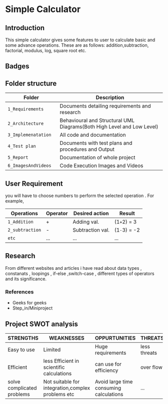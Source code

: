 # Simple Calculator
 ## Introduction 
 This simple calculator gives some features to user to calculate basic and some advance operations. These are as follows: addition,subtraction, factorial, modulus, log, square root etc.

 ## Badges

 ## Folder structure
Folder                   | Description
-------------------------| -----------------------------------------
`1_Requirements`         | Documents detailing requirements and research
`2_Architecture      `   | Behavioural and Structural UML Diagrams(Both High Level and Low Level)
`3_Implemenatation `     | All code and documentation
`4_Test plan     `       | Documents with test plans and procedures and Output
`5_Report`               | Documentation of whole project
`6_ImagesAndVideos`      | Code Execution Images and Videos

## User Requirement
you will have to choose numbers to perform the selected operation . For example,

Operations     | Operator  | Desired action | Result   
---------------|-----------|----------------|--------
`1_Addition`   |    +      | Adding val.    | (1`+`2) = 3
`2_subtraction`|    -      | Subtraction val.| (1`-`3) = -2
`etc`          |   ...    |   ...       | ... 

## Research
 From different websites and articles i have read about data types , constanats , loopings , if-else ,switch-case , different types of operators and its significance. 
 
 ### References 
 - Geeks for geeks
 - Step_in/Miniproject

## Project SWOT analysis
STRENGTHS  | WEAKNESSES | OPPURTUNITIES | THREATS  
---------------|-----------|----------------|--------
Easy to use   |    Limited   | Huge requirements| less threats
Efficient     |    less Efficient in scientific calculations | can use for efficiency| over flow
solve complicated problems   |   Not suitable for integration,complex problems etc | Avoid large time consuming calculations| ... 


     

